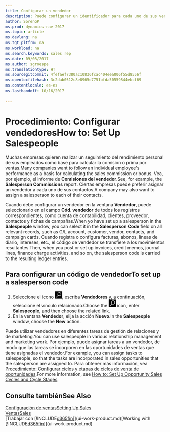 ```yaml
---
title: Configurar un vendedor
description: Puede configurar un identificador para cada uno de sus vendedores, de modo que pueda hacer un seguimiento del rendimiento de una persona o asignar un vendedor a un contacto.
author: SorenGP
ms.prod: dynamics-nav-2017
ms.topic: article
ms.devlang: na
ms.tgt_pltfrm: na
ms.workload: na
ms.search.keywords: sales rep
ms.date: 09/08/2017
ms.author: sgroespe
ms.translationtype: HT
ms.sourcegitcommit: 4fefaef7380ac10836fcac404eea006f55d8556f
ms.openlocfilehash: 3c2dab0512c8e8965d7751bfda50559844ebcf69
ms.contentlocale: es-es
ms.lasthandoff: 10/16/2017

---
```

# <a name="how-to-set-up-salespeople"></a><span data-ttu-id="b2a9b-103">Procedimiento: Configurar vendedores</span><span class="sxs-lookup"><span data-stu-id="b2a9b-103">How to: Set Up Salespeople</span></span>
<span data-ttu-id="b2a9b-104">Muchas empresas quieren realizar un seguimiento del rendimiento personal de sus empleados como base para calcular la comisión o prima por ventas.</span><span class="sxs-lookup"><span data-stu-id="b2a9b-104">Many companies want to follow an individual employee's performance as a basis for calculating the sales commission or bonus.</span></span> <span data-ttu-id="b2a9b-105">Vea, por ejemplo, el informe de **Comisiones del vendedor**.</span><span class="sxs-lookup"><span data-stu-id="b2a9b-105">See, for example, the **Salesperson Commissions** report.</span></span> <span data-ttu-id="b2a9b-106">Ciertas empresas puede preferir asignar un vendedor a cada uno de sus contactos.</span><span class="sxs-lookup"><span data-stu-id="b2a9b-106">A company may also want to assign a salesperson to each of their contacts.</span></span>

<span data-ttu-id="b2a9b-107">Cuando debe configurar un vendedor en la ventana **Vendedor**, puede seleccionarlo en el campo **Cód. vendedor** de todos los registros correspondientes, como cuenta de contabilidad, clientes, proveedor, contactos y fichas de campañas.</span><span class="sxs-lookup"><span data-stu-id="b2a9b-107">When yo have set up a salesperson in the **Salespeople** window, you can select it in the **Salesperson Code** field on all relevant records, such as G/L account, customer, vendor, contacts, and campaign cards.</span></span> <span data-ttu-id="b2a9b-108">Cuando registra o configura facturas, abonos, líneas de diario, intereses, etc., el código de vendedor se transfiere a los movimientos resultantes.</span><span class="sxs-lookup"><span data-stu-id="b2a9b-108">Then, when you post or set up invoices, credit memos, journal lines, finance charge activities, and so on, the salesperson code is carried to the resulting ledger entries.</span></span>

## <a name="to-set-up-a-salesperson-code"></a><span data-ttu-id="b2a9b-109">Para configurar un código de vendedor</span><span class="sxs-lookup"><span data-stu-id="b2a9b-109">To set up a salesperson code</span></span>
1. <span data-ttu-id="b2a9b-110">Seleccione el icono ![Buscar página o informe](media/ui-search/search_small.png "icono Buscar página o informe"), escriba **Vendedores** y, a continuación, seleccione el vínculo relacionado.</span><span class="sxs-lookup"><span data-stu-id="b2a9b-110">Choose the ![Search for Page or Report](media/ui-search/search_small.png "Search for Page or Report icon") icon, enter **Salespeople**, and then choose the related link.</span></span>
2. <span data-ttu-id="b2a9b-111">En la ventana **Vendedor**, elija la acción **Nuevo**.</span><span class="sxs-lookup"><span data-stu-id="b2a9b-111">In the **Salespeople** window, choose the **New** action.</span></span>

<span data-ttu-id="b2a9b-112">Puede utilizar vendedores en diferentes tareas de gestión de relaciones y de marketing.</span><span class="sxs-lookup"><span data-stu-id="b2a9b-112">You can use salespeople in various relationship management and marketing work.</span></span> <span data-ttu-id="b2a9b-113">Por ejemplo, puede asignar tareas a un vendedor, de modo que las tareas se incorporen en las oportunidades de ventas que tiene asignadas el vendedor.</span><span class="sxs-lookup"><span data-stu-id="b2a9b-113">For example, you can assign tasks to salespeople, so that the tasks are incorporated in sales opportunities that the salesperson are assigned to.</span></span> <span data-ttu-id="b2a9b-114">Para obtener más información, vea [Procedimiento: Configurar ciclos y etapas de ciclos de venta de oportunidades](marketing-how-setup-opportunity-sales-cycles-stages.md).</span><span class="sxs-lookup"><span data-stu-id="b2a9b-114">For more information, see [How to: Set Up Opportunity Sales Cycles and Cycle Stages](marketing-how-setup-opportunity-sales-cycles-stages.md).</span></span>

## <a name="see-also"></a><span data-ttu-id="b2a9b-115">Consulte también</span><span class="sxs-lookup"><span data-stu-id="b2a9b-115">See Also</span></span>
[<span data-ttu-id="b2a9b-116">Configuración de ventas</span><span class="sxs-lookup"><span data-stu-id="b2a9b-116">Setting Up Sales</span></span>](sales-setup-sales.md)  
[<span data-ttu-id="b2a9b-117">Ventas</span><span class="sxs-lookup"><span data-stu-id="b2a9b-117">Sales</span></span>](sales-manage-sales.md)  
<span data-ttu-id="b2a9b-118">[Trabajar con [!INCLUDE[d365fin](includes/d365fin_md.md)]](ui-work-product.md)</span><span class="sxs-lookup"><span data-stu-id="b2a9b-118">[Working with [!INCLUDE[d365fin](includes/d365fin_md.md)]](ui-work-product.md)</span></span>  

